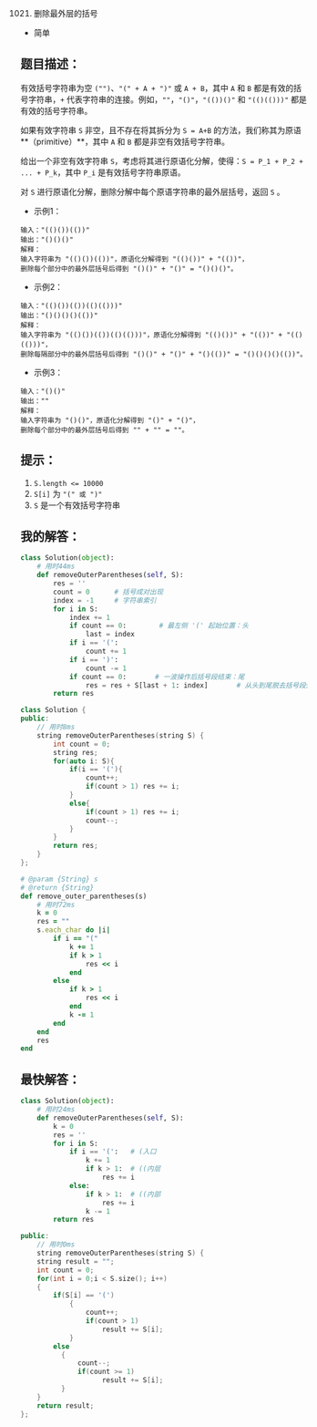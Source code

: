 1021. 删除最外层的括号

- 简单

## 题目描述：
有效括号字符串为空 `("")`、`"(" + A + ")"` 或 `A + B`，其中 `A` 和 `B` 都是有效的括号字符串，`+` 代表字符串的连接。例如，`""`，`"()"`，`"(())()"` 和 `"(()(()))"` 都是有效的括号字符串。

如果有效字符串 `S` 非空，且不存在将其拆分为 `S = A+B` 的方法，我们称其为原语**（primitive）**，其中 `A` 和 `B` 都是非空有效括号字符串。

给出一个非空有效字符串 `S`，考虑将其进行原语化分解，使得：`S = P_1 + P_2 + ... + P_k`，其中 `P_i` 是有效括号字符串原语。

对 `S` 进行原语化分解，删除分解中每个原语字符串的最外层括号，返回 `S` 。

- 示例1：

```
输入："(()())(())"
输出："()()()"
解释：
输入字符串为 "(()())(())"，原语化分解得到 "(()())" + "(())"，
删除每个部分中的最外层括号后得到 "()()" + "()" = "()()()"。
```

- 示例2：

```
输入："(()())(())(()(()))"
输出："()()()()(())"
解释：
输入字符串为 "(()())(())(()(()))"，原语化分解得到 "(()())" + "(())" + "(()(()))"，
删除每隔部分中的最外层括号后得到 "()()" + "()" + "()(())" = "()()()()(())"。
```

- 示例3：

```
输入："()()"
输出：""
解释：
输入字符串为 "()()"，原语化分解得到 "()" + "()"，
删除每个部分中的最外层括号后得到 "" + "" = ""。 
```

## 提示：
1. `S.length <= 10000`
2. `S[i]` 为 `"(" 或 ")"`
3. `S` 是一个有效括号字符串

## 我的解答：
``` python
class Solution(object):
    # 用时44ms
    def removeOuterParentheses(self, S):
        res = ''
        count = 0      # 括号成对出现
        index = -1     # 字符串索引
        for i in S:
            index += 1
            if count == 0:        # 最左侧 '(' 起始位置：头
                last = index
            if i == '(':
                count += 1
            if i == ')':
                count -= 1
            if count == 0:       # 一波操作后括号段结束：尾
                res = res + S[last + 1: index]       # 从头到尾脱去括号段外层括号
        return res
```

```cpp
class Solution {
public:
    // 用时8ms
    string removeOuterParentheses(string S) {
        int count = 0;
        string res;
        for(auto i: S){
            if(i == '('){
                count++;
                if(count > 1) res += i;
            }
            else{
                if(count > 1) res += i;
                count--;
            }
        }
        return res;
    }
};
```

```ruby
# @param {String} s
# @return {String}
def remove_outer_parentheses(s)
    # 用时72ms
    k = 0
    res = ""
    s.each_char do |i|
        if i == "("
            k += 1
            if k > 1
                res << i
            end
        else
            if k > 1
                res << i
            end
            k -= 1
        end
    end
    res
end
```

## 最快解答：
``` python
class Solution(object):
    # 用时24ms
    def removeOuterParentheses(self, S):
        k = 0
        res = ''
        for i in S:
            if i == '(':   # (入口
                k += 1
                if k > 1:  # ((内层
                    res += i
            else:
                if k > 1:  # ((内部
                    res += i
                k -= 1
        return res
```

```cpp
public:
    // 用时0ms
    string removeOuterParentheses(string S) {
    string result = "";
    int count = 0;
    for(int i = 0;i < S.size(); i++)
    {
        if(S[i] == '(')
            {
                count++;
                if(count > 1)
                    result += S[i];
            }
        else
          {
              count--;
              if(count >= 1)
                    result += S[i];        
          }
    }
    return result;
};
```
